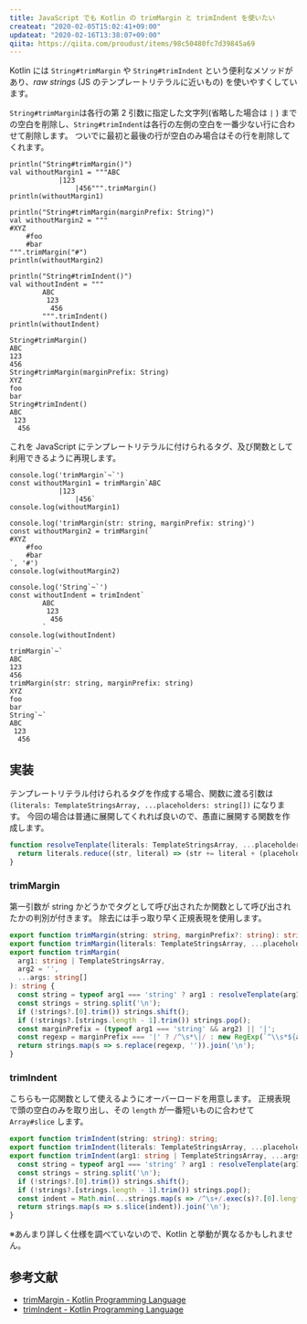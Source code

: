 ```yaml
---
title: JavaScript でも Kotlin の trimMargin と trimIndent を使いたい
createat: "2020-02-05T15:02:41+09:00"
updateat: "2020-02-16T13:38:07+09:00"
qiita: https://qiita.com/proudust/items/98c50480fc7d39845a69
---
```


Kotlin には `String#trimMargin` や `String#trimIndent` という便利なメソッドがあり、*raw strings* (JS のテンプレートリテラルに近いもの) を使いやすくしています。

`String#trimMargin`は各行の第 2 引数に指定した文字列(省略した場合は `|` ) までの空白を削除し、`String#trimIndent`は各行の左側の空白を一番少ない行に合わせて削除します。
ついでに最初と最後の行が空白のみ場合はその行を削除してくれます。

``` kotlin:Kotlin
println("String#trimMargin()")
val withoutMargin1 = """ABC
            |123
                |456""".trimMargin()
println(withoutMargin1)

println("String#trimMargin(marginPrefix: String)")
val withoutMargin2 = """
#XYZ
    #foo
    #bar
""".trimMargin("#")
println(withoutMargin2)

println("String#trimIndent()")
val withoutIndent = """
        ABC
         123
          456
        """.trimIndent()
println(withoutIndent)
```

``` :Output
String#trimMargin()
ABC
123
456
String#trimMargin(marginPrefix: String)
XYZ
foo
bar
String#trimIndent()
ABC
 123
  456
```

これを JavaScript にテンプレートリテラルに付けられるタグ、及び関数として利用できるように再現します。

``` js:JavaScript
console.log('trimMargin`~`')
const withoutMargin1 = trimMargin`ABC
            |123
                |456`
console.log(withoutMargin1)

console.log('trimMargin(str: string, marginPrefix: string)')
const withoutMargin2 = trimMargin(`
#XYZ
    #foo
    #bar
`, '#')
console.log(withoutMargin2)

console.log('String`~`')
const withoutIndent = trimIndent`
        ABC
         123
          456
        `
console.log(withoutIndent)
```

``` :Output
trimMargin`~`
ABC
123
456
trimMargin(str: string, marginPrefix: string)
XYZ
foo
bar
String`~`
ABC
 123
  456
```

## 実装

テンプレートリテラル付けられるタグを作成する場合、関数に渡る引数は `(literals: TemplateStringsArray, ...placeholders: string[])` になります。
今回の場合は普通に展開してくれれば良いので、愚直に展開する関数を作成します。

``` ts
function resolveTenplate(literals: TemplateStringsArray, ...placeholders: string[]): string {
  return literals.reduce((str, literal) => (str += literal + (placeholders.shift() ?? '')), '');
}
```

### trimMargin

第一引数が string かどうかでタグとして呼び出されたか関数として呼び出されたかの判別が付きます。
除去には手っ取り早く正規表現を使用します。

``` ts
export function trimMargin(string: string, marginPrefix?: string): string;
export function trimMargin(literals: TemplateStringsArray, ...placeholders: string[]): string;
export function trimMargin(
  arg1: string | TemplateStringsArray,
  arg2 = '',
  ...args: string[]
): string {
  const string = typeof arg1 === 'string' ? arg1 : resolveTenplate(arg1, arg2, ...args);
  const strings = string.split('\n');
  if (!strings?.[0].trim()) strings.shift();
  if (!strings?.[strings.length - 1].trim()) strings.pop();
  const marginPrefix = (typeof arg1 === 'string' && arg2) || '|';
  const regexp = marginPrefix === '|' ? /^\s*\|/ : new RegExp(`^\\s*${arg2}`);
  return strings.map(s => s.replace(regexp, '')).join('\n');
}
```

### trimIndent

こちらも一応関数として使えるようにオーバーロードを用意します。
正規表現で頭の空白のみを取り出し、その `length` が一番短いものに合わせて `Array#slice` します。

``` ts
export function trimIndent(string: string): string;
export function trimIndent(literals: TemplateStringsArray, ...placeholders: string[]): string;
export function trimIndent(arg1: string | TemplateStringsArray, ...args: string[]): string {
  const string = typeof arg1 === 'string' ? arg1 : resolveTenplate(arg1, ...args);
  const strings = string.split('\n');
  if (!strings?.[0].trim()) strings.shift();
  if (!strings?.[strings.length - 1].trim()) strings.pop();
  const indent = Math.min(...strings.map(s => /^\s+/.exec(s)?.[0].length ?? 0));
  return strings.map(s => s.slice(indent)).join('\n');
}
```

※あんまり詳しく仕様を調べていないので、Kotlin と挙動が異なるかもしれません。

## 参考文献

- [trimMargin - Kotlin Programming Language](https://kotlinlang.org/api/latest/jvm/stdlib/kotlin.text/trim-margin.html)
- [trimIndent - Kotlin Programming Language](https://kotlinlang.org/api/latest/jvm/stdlib/kotlin.text/trim-indent.html)

